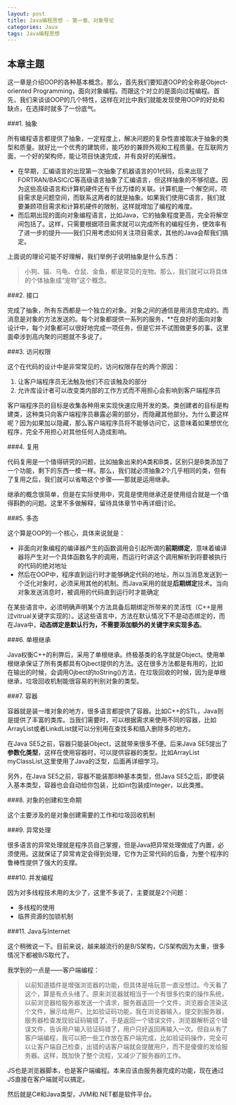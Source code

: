 ```yaml
---
layout: post
title: Java编程思想 - 第一章、对象导论
categories: Java
tags: Java编程思想
---
```


## 本章主题

这一章是介绍OOP的各种基本概念。那么，首先我们要知道OOP的全称是Object-oriented Programming，面向对象编程。而跟这个对立的是面向过程编程。首先，我们来谈谈OOP的几个特性，这样在对比中我们就能发现使用OOP的好处和缺点，在选择时就多了一份底气。

###1. 抽象

所有编程语言都提供了抽象，一定程度上，解决问题的复杂性直接取决于抽象的类型和质量。就好比一个优秀的建筑师，能巧妙的兼顾外观和工程质量。在互联网方面，一个好的架构师，能让项目快速完成，并有良好的拓展性。

* 在早期，汇编语言的出现第一次抽象了机器语言的01代码，后来出现了FORTRAN/BASIC/C等高级语言抽象了汇编语言，但这样抽象的不够彻底。因为这些高级语言和计算机硬件还有千丝万缕的关联。计算机是一个解空间，项目需求是问题空间，而联系这两者的就是抽象。如果我们使用C语言，我们就要兼顾项目需求和计算机硬件的限制，这样就增加了编程的难度。
* 而后期出现的面向对象编程语言，比如Java，它的抽象程度更高，完全将解空间包括了。这样，只需要根据项目需求就可以完成所有的编程任务，使效率有了进一步的提升——我们只用考虑如何关注项目需求，其他的Java会帮我们搞定。

上面说的理论可能不好理解，我们举例子说明抽象是什么东西：

> 小狗、猫、乌龟、仓鼠、金鱼，都是常见的宠物。那么，我们就可以将具体的个体抽象成“宠物”这个概念。

###2. 接口

完成了抽象，所有东西都是一个独立的对象。对象之间的通信是用消息完成的。而消息是对象的方法发送的。每个对象都提供一系列的服务，**在良好的面向对象设计中，每个对象都可以很好地完成一项任务，但是它并不试图做更多的事。这里面牵涉到高内聚的问题就不多说了。

###3. 访问权限

这个在代码的设计中是非常常见的，访问权限存在的两个原因：

1. 让客户端程序员无法触及他们不应该触及的部分
2. 允许库设计者可以改变类内部的工作方式而不用担心会影响到客户端程序员

客户端程序员的目标是收集各种用来实现快速应用开发的类。类创建者的目标是构建类，这种类只向客户端程序员暴露必需的部分，而隐藏其他部分。为什么要这样呢？因为如果加以隐藏，那么客户端程序员将不能够访问它，这意味着如果想优化程序，完全不用担心对其他任何人造成影响。

###4. 复用

代码复用是一个值得研究的问题，比如抽象出来的A类和B类，区别只是B类添加了一个功能，剩下的东西一模一样。那么，我们就必须抽象2个几乎相同的类，但有了复用之后，我们就可以省略这个步骤——那就是运用继承。

继承的概念很简单，但是在实际使用中，究竟是使用继承还是使用组合就是一个值得斟酌的问题。这里不多做解释，留待具体章节中再详细讨论。

###5. 多态

这个算是OOP的一个核心，具体来说就是：

* 非面向对象编程的编译器产生的函数调用会引起所谓的**前期绑定**，意味着编译器将产生对一个具体函数名字的调用，而运行时讲这个调用解析到将要被执行的代码的绝对地址
* 然后在OOP中，程序直到运行时才能够确定代码的地址，所以当消息发送到一个泛化对象时，必须采用其他的机制。而Java采用的就是**后期绑定**技术。当向对象发送消息时，被调用的代码直到运行时才能确定

在某些语言中，必须明确声明某个方法具备后期绑定所带来的灵活性（C++是用过vitrual关键字实现的）。这这些语言中，方法在默认情况下不是动态绑定的，而在Java中，**动态绑定是默认行为，不需要添加额外的关键字来实现多态**。

###6. 单根继承

Java权衡C++的利弊后，采用了单根继承。终极基类的名字就是Object。使用单根继承保证了所有类都具有Ojbect提供的方法。这在很多方法都是有用的，比如在输出的时候，会调用Ojbect的toString()方法，在垃圾回收的时候，因为是单根继承，垃圾回收机制能很容易的判别对象的类型。 

###7. 容器

容器就是装一堆对象的地方，很多语言都提供了容器。比如C++的STL，Java则是提供了丰富的类库。当我们需要时，可以根据需求来使用不同的容器，比如ArrayList或者LinkdList就可以分别用在查找多和插入删除多的地方。

在Java SE5之前，容器只能装Object，这就带来很多不便。后来Java SE5提出了**参数化类型**，这样在使用容器时，可以提供容器的类型。比如ArrayList<MyClass> myClassList,这里使用了Java的泛型，后面再详细学习。

另外，在Java SE5之前，容器不能装那8种基本类型，但Java SE5之后，即使装入基本类型，容器也会自动给你包装，比如int包装成Integer，以此类推。

###8. 对象的创建和生命期

这个主要涉及的是对象创建需要的工作和垃圾回收机制

###9. 异常处理

很多语言的异常处理就是程序员自己掌握，但是Java把异常处理做成了内置，必须使用。这就保证了异常肯定会得到处理，它作为正常代码的后备，为整个程序的鲁棒性提供了强大的支撑。

###10. 并发编程

因为对多线程技术用的太少了，这里不多说了，主要就是2个问题：

* 多线程的使用
* 临界资源的加锁机制

###11. Java与Internet

这个稍微说一下。目前来说，越来越流行的是B/S架构，C/S架构因为太重，很多情况下都被B/S取代了。

我学到的一点是——客户端编程：

> 以前知道插件是增强浏览器的功能，但具体是啥玩意一直没想过。今天看了这个，算是有点头绪了。原来浏览器就相当于一个有很多约束的操作系统，以前浏览器给服务器发送一个请求，服务器返回一个文件，浏览器会渲染这个文件，展示给用户。比如验证码功能，我在浏览器输入，提交到服务器，服务器检查发现验证码输错了，于是返回一个错误文件，浏览器解析这个错误文件，告诉用户输入验证码错了，用户只好返回再输入一次。但自从有了客户端编程，我可以把一些工作放在客户端完成，比如验证码操作，完全可以让客户端自己检查，出错的话客户端就会提醒用户，而不是傻傻的发给服务器。这样，既加快了整个流程，又减少了服务器的工作。

JS也是浏览器脚本，也是客户端编程。本来应该由服务器完成的功能，现在通过JS直接在客户端就可以搞定。

然后就是C#和Java类型，JVM和.NET都是软件平台。